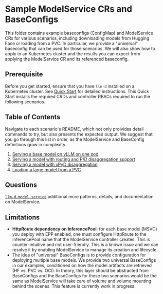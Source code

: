# Sample ModelService CRs and BaseConfigs

This folder contains example baseconfigs (ConfigMap) and ModelService CRs for various scenarios, including downloading models from Hugging Face or loading from a PVC. In particular, we provide a "universal" baseconfig that can be used for those scenarios. We will also show how to apply to an Kubernetes cluster and the results you can expect from applying the ModelService CR and its referenced baseconfig. 

## Prerequisite
Before you get started, ensure that you have `llm-d` installed on a Kubernetes cluster. See [Quick Start](https://github.com/llm-d/llm-d-deployer/blob/main/quickstart/README.md) for detailed instructions. This Quick Start installs the required CRDs and controller RBACs required to run the following scenarios.

## Table of Contents
Navigate to each scenario's README, which not only proivides detail commands to try, but also presents the expected output. We suggest that you go through this list in order, as the ModelService and BaseConfig definitions grow in complexity.

1. [Serving a base model on vLLM on one pod](./simple-model/)
2. [Serving a model with routing and P/D disaggregation support](./nixl-xpyd/README.md#scenario-2-serving-a-model-with-routing-and-pd-disaggregation-support)
3. [Serving a model with xPyD disaggregation](./nixl-xpyd/README.md#scenario-3-serving-a-model-with-xpyd-disaggregation)
4. [Loading a large model from a PVC](./pvc/)

## Questions

[`llm-d-model-service`](https://github.com/llm-d/llm-d-model-service/) additional more patterns, details, and documentation on ModelService.

## Limitations 
- **HttpRoute dependency on InferencePool**: for each base model (MSVC) you deploy with EPP enabled, one must configure HttpRoute to the InferencePool name that the ModelService controller creates. This is counter-intuitive and not user-friendly. This is a known issue and we can resolve it by enabling ModelService to manage its creation and lifecycle.
- The idea of "universal" BaseConfigs is to provide configuration for deploying multiple base models. We provide two universal BaseConfigs in our examples, conditioned on how the model artifacts are retrieved (HF vs. PVC vs. OCI). In theory, this layer should be abstracted from BaseConfigs and the BaseConfigs for these two scenarios would be the same as ModelService will take care of volume and volume mounting behind the scenes. This feature is currently work in progress.